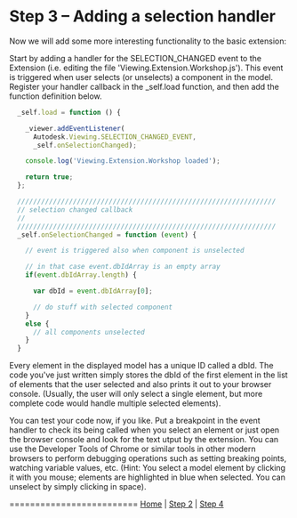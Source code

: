 <a name="Step3"></a>
# Step 3 – Adding a selection handler

Now we will add some more interesting functionality to the basic extension:

Start by adding a handler for the SELECTION_CHANGED event to the Extension (i.e. editing the file 'Viewing.Extension.Workshop.js'). This event is triggered when user
selects (or unselects) a component in the model. Register your handler callback in the _self.load function, and then add the function definition below.

```js
  _self.load = function () {

    _viewer.addEventListener(
      Autodesk.Viewing.SELECTION_CHANGED_EVENT,
      _self.onSelectionChanged);

    console.log('Viewing.Extension.Workshop loaded');

    return true;
  };

  /////////////////////////////////////////////////////////////////
  // selection changed callback
  //
  /////////////////////////////////////////////////////////////////
  _self.onSelectionChanged = function (event) {

    // event is triggered also when component is unselected

    // in that case event.dbIdArray is an empty array
    if(event.dbIdArray.length) {

      var dbId = event.dbIdArray[0];

      // do stuff with selected component
    }
    else {
      // all components unselected
    }
  }
```

Every element in the displayed model has a unique ID called a dbId. The code you've just written simply stores the dbId of the first element in the list of elements that the
user selected and also prints it out to your browser console. (Usually, the user will only select a single element, but more complete code would handle multiple selected elements).

You can test your code now, if you like. Put a breakpoint in the event handler to check its being called when you select an element or just open the browser console and look for the text utput by the extension. You can use the Developer
Tools of Chrome or similar tools in other modern browsers to perform debugging operations such as setting breaking points, watching variable values, etc.  (Hint: You select a model
element by clicking it with you mouse; elements are highlighted in blue when selected. You can unselect by simply clicking in space).


=========================
[Home](README.md) | [Step 2](step-2.md) | [Step 4](step-4.md)